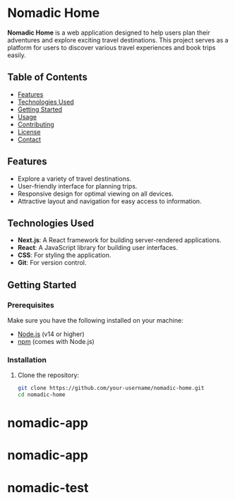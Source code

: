# Nomadic Home

**Nomadic Home** is a web application designed to help users plan their adventures and explore exciting travel destinations. This project serves as a platform for users to discover various travel experiences and book trips easily.

## Table of Contents

- [Features](#features)
- [Technologies Used](#technologies-used)
- [Getting Started](#getting-started)
- [Usage](#usage)
- [Contributing](#contributing)
- [License](#license)
- [Contact](#contact)

## Features

- Explore a variety of travel destinations.
- User-friendly interface for planning trips.
- Responsive design for optimal viewing on all devices.
- Attractive layout and navigation for easy access to information.

## Technologies Used

- **Next.js**: A React framework for building server-rendered applications.
- **React**: A JavaScript library for building user interfaces.
- **CSS**: For styling the application.
- **Git**: For version control.

## Getting Started

### Prerequisites

Make sure you have the following installed on your machine:

- [Node.js](https://nodejs.org/) (v14 or higher)
- [npm](https://www.npmjs.com/) (comes with Node.js)

### Installation

1. Clone the repository:

   ```bash
   git clone https://github.com/your-username/nomadic-home.git
   cd nomadic-home
   ```

# nomadic-app
# nomadic-app
# nomadic-test
